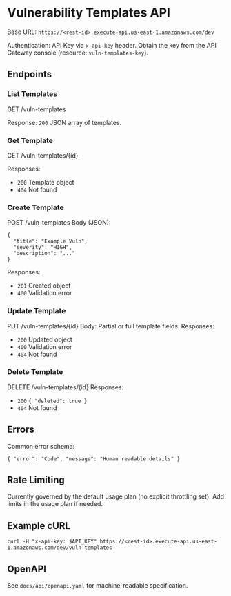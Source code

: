 # Vulnerability Templates API

Base URL: `https://<rest-id>.execute-api.us-east-1.amazonaws.com/dev`

Authentication: API Key via `x-api-key` header. Obtain the key from the API Gateway console (resource: `vuln-templates-key`).

## Endpoints

### List Templates
GET /vuln-templates

Response: `200` JSON array of templates.

### Get Template
GET /vuln-templates/{id}

Responses:
- `200` Template object
- `404` Not found

### Create Template
POST /vuln-templates
Body (JSON):
```
{
  "title": "Example Vuln",
  "severity": "HIGH",
  "description": "..."
}
```
Responses:
- `201` Created object
- `400` Validation error

### Update Template
PUT /vuln-templates/{id}
Body: Partial or full template fields.
Responses:
- `200` Updated object
- `400` Validation error
- `404` Not found

### Delete Template
DELETE /vuln-templates/{id}
Responses:
- `200` `{ "deleted": true }`
- `404` Not found

## Errors
Common error schema:
```
{ "error": "Code", "message": "Human readable details" }
```

## Rate Limiting
Currently governed by the default usage plan (no explicit throttling set). Add limits in the usage plan if needed.

## Example cURL
```
curl -H "x-api-key: $API_KEY" https://<rest-id>.execute-api.us-east-1.amazonaws.com/dev/vuln-templates
```

## OpenAPI
See `docs/api/openapi.yaml` for machine-readable specification.
